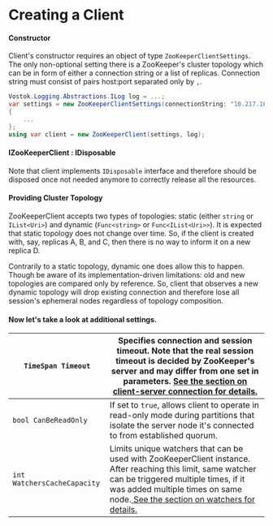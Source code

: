 # Creating a Client

#### Constructor

Client's constructor requires an object of type `ZooKeeperClientSettings`. The only non-optional setting there is a ZooKeeper's cluster topology which can be in form of either a connection string or a list of replicas. Connection string must consist of pairs host:port separated only by `,`.

```csharp
Vostok.Logging.Abstractions.ILog log = ...;
var settings = new ZooKeeperClientSettings(connectionString: "10.217.10.42:2181,10.217.20.73:2181")
{
    ...
};
using var client = new ZooKeeperClient(settings, log);
```

#### IZooKeeperClient : IDisposable

Note that client implements `IDisposable` interface and therefore should be disposed once not needed anymore to correctly release all the resources.

#### Providing Cluster Topology

ZooKeeperClient accepts two types of topologies: static (either `string` or `IList<Uri>`) and dynamic (`Func<string>` or `Func<IList<Uri>>`). It is expected that static topology does not change over time. So, if the client is created with, say, replicas A, B, and C, then there is no way to inform it on a new replica D.

Contrarily to a static topology, dynamic one does allow this to happen. Though be aware of its implementation-driven limitations: old and new topologies are compared only by reference. So, client that observes a new dynamic topology will drop existing connection and therefore lose all session's ephemeral nodes regardless of topology composition.

#### Now let's take a look at additional settings.

| `TimeSpan Timeout`          | Specifies connection and session timeout. Note that the real session timeout is decided by ZooKeeper's server and may differ from one set in parameters. [See the section on client-server connection for details. ](connecting-to-a-zookeeper-cluster.md)                                |
| --------------------------- | ----------------------------------------------------------------------------------------------------------------------------------------------------------------------------------------------------------------------------------------------------------------------------------------- |
| `bool CanBeReadOnly`        | If set to `true`, allows client to operate in read-only mode during partitions that isolate the server node it's connected to from established quorum.                                                                                                                                    |
| `int WatchersCacheCapacity` | Limits unique watchers that can be used with ZooKeeperClient instance. After reaching this limit, same watcher can be triggered multiple times, if it was added multiple times on same node.[ See the section on watchers for details.](../observing-events.md#deduplication-of-watchers) |

&#x20;&#x20;
